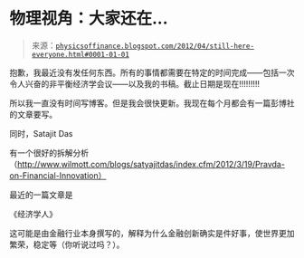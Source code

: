 <!--yml

分类：未分类

日期：2024-05-18 07:00:58

-->

# 物理视角：大家还在...

> 来源：[`physicsoffinance.blogspot.com/2012/04/still-here-everyone.html#0001-01-01`](http://physicsoffinance.blogspot.com/2012/04/still-here-everyone.html#0001-01-01)

抱歉，我最近没有发任何东西。所有的事情都需要在特定的时间完成——包括一次令人兴奋的非平衡经济学会议——以及我的书稿。截止日期是现在!!!!!!!!!

所以我一直没有时间写博客。但是我会很快更新。我现在每个月都会有一篇彭博社的文章要写。

同时，Satajit Das

有一个很好的拆解分析（http://www.wilmott.com/blogs/satyajitdas/index.cfm/2012/3/19/Pravda-on-Financial-Innovation）

最近的一篇文章是

《经济学人》

这可能是由金融行业本身撰写的，解释为什么金融创新确实是件好事，使世界更加繁荣，稳定等（你听说过吗？）。
